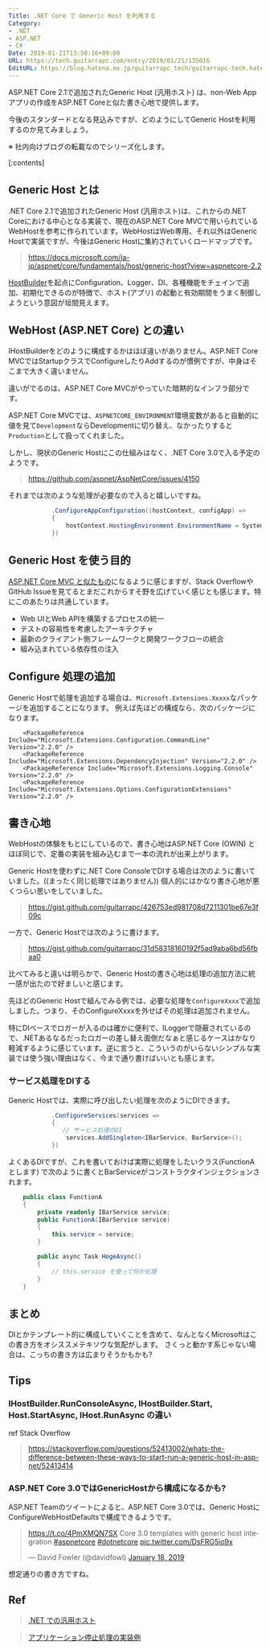 ```yaml
---
Title: .NET Core で Generic Host を利用する
Category:
- .NET
- ASP.NET
- C#
Date: 2019-01-21T13:50:16+09:00
URL: https://tech.guitarrapc.com/entry/2019/01/21/135016
EditURL: https://blog.hatena.ne.jp/guitarrapc_tech/guitarrapc-tech.hatenablog.com/atom/entry/10257846132711101879
---
```


ASP.NET Core 2.1で追加されたGeneric Host (汎用ホスト) は、non-Web Appアプリの作成をASP.NET Coreと似た書き心地で提供します。

今後のスタンダードとなる見込みですが、どのようにしてGeneric Hostを利用するのか見てみましょう。

※ 社内向けブログの転載なのでシリーズ化します。

[:contents]

## Generic Host とは

.NET Core 2.1で追加されたGeneric Host (汎用ホスト)は、これからの.NET Coreにおける中心となる実装で、現在のASP.NET Core MVCで用いられているWebHostを参考に作られています。WebHostはWeb専用、それ以外はGeneric Hostで実装ですが、今後はGeneric Hostに集約されていくロードマップです。

> https://docs.microsoft.com/ja-jp/aspnet/core/fundamentals/host/generic-host?view=aspnetcore-2.2

[HostBuilder](https://docs.microsoft.com/en-us/dotnet/api/microsoft.extensions.hosting.hostbuilder?view=aspnetcore-2.2)を起点にConfiguration、Logger、DI、各種機能をチェインで追加、初期化できるのが特徴で、ホスト(アプリ) の起動と有効期間をうまく制御しようという意図が垣間見えます。

## WebHost (ASP.NET Core) との違い

IHostBuilderをどのように構成するかはほぼ違いがありません。ASP.NET Core MVCではStartupクラスでConfigureしたりAddするのが慣例ですが、中身はそこまで大きく違いません。

違いがでるのは、ASP.NET Core MVCがやっていた暗黙的なインフラ部分です。

ASP.NET Core MVCでは、`ASPNETCORE_ENVIRONMENT`環境変数があると自動的に値を見て`Development`ならDevelopmentに切り替え、なかったりすると`Production`として扱ってくれました。

しかし、現状のGeneric Hostにこの仕組みはなく、.NET Core 3.0で入る予定のようです。

> https://github.com/aspnet/AspNetCore/issues/4150

それまでは次のような処理が必要なので入ると嬉しいですね。

```cs
            .ConfigureAppConfiguration((hostContext, configApp) =>
            {
                hostContext.HostingEnvironment.EnvironmentName = System.Environment.GetEnvironmentVariable("NETCORE_ENVIRONMENT") ?? "production";
            })
```

## Generic Host を使う目的

[ASP.NET Core MVC と似たもの](https://docs.microsoft.com/ja-jp/aspnet/core/?view=aspnetcore-2.2#why-use-aspnet-core)になるように感じますが、Stack OverflowやGitHub Issueを見てるとまだこれからすそ野を広げていく感じとも感じます。特にこのあたりは共通しています。

* Web UIとWeb APIを構築するプロセスの統一
* テストの容易性を考慮したアーキテクチャ
* 最新のクライアント側フレームワークと開発ワークフローの統合
* 組み込まれている依存性の注入

## Configure 処理の追加

Generic Hostで処理を追加する場合は、`Microsoft.Extensions.Xxxxx`なパッケージを追加することになります。
例えば先ほどの構成なら、次のパッケージになります。

```
    <PackageReference Include="Microsoft.Extensions.Configuration.CommandLine" Version="2.2.0" />
    <PackageReference Include="Microsoft.Extensions.DependencyInjection" Version="2.2.0" />
    <PackageReference Include="Microsoft.Extensions.Logging.Console" Version="2.2.0" />
    <PackageReference Include="Microsoft.Extensions.Options.ConfigurationExtensions" Version="2.2.0" />
```

## 書き心地

WebHostの体験をもとにしているので、書き心地はASP.NET Core (OWIN) とほぼ同じで、定番の実装を組み込むまで一本の流れが出来上がります。

Generic Hostを使わずに.NET Core ConsoleでDIする場合は次のように書いていました。((まったく同じ処理ではありません)) 個人的にはかなり書き心地が悪くつらい思いをしていました。

> https://gist.github.com/guitarrapc/426753ed981708d7211301be67e3f09c

一方で、Generic Hostでは次のように書けます。

> https://gist.github.com/guitarrapc/31d58318160192f5ad9aba6bd56fbaa0

比べてみると違いは明らかで、Generic Hostの書き心地は処理の追加方法に統一感が出たので好ましいと感じます。

先ほどのGeneric Hostで組んでみる例では、必要な処理を`ConfigureXxxx`で追加しました。つまり、そのConfigureXxxxを外せばその処理は追加されません。

特にDIベースでロガーが入るのは確かに便利で、ILoggerで隠蔽されているので、.NETあるなるだったロガーの差し替え面倒だなぁと感じるケースはかなり軽減するように感じています。逆に言うと、こういうのがいらないシンプルな実装では使う強い理由はなく、今まで通り書けばいいとも感じます。


### サービス処理をDIする

Generic Hostでは、実際に呼び出したい処理を次のようにDIできます。

```cs
            .ConfigureServices(services =>
            {
               // サービス処理のDI
                services.AddSingleton<IBarService, BarService>();
            })
```

よくあるDIですが、これを書いておけば実際に処理をしたいクラス(FunctionAとします) で次のように書くとBarServiceがコンストラクタインジェクションされます。

```cs
    public class FunctionA
    {
        private readonly IBarService service;
        public FunctionA(IBarService service)
        {
            this.service = service;
        }

        public async Task HogeAsync()
        {
            // this.service を使って何か処理
        }
    }
```


## まとめ

DIとかテンプレート的に構成していくことを含めて、なんとなくMicrosoftはこの書き方をオシススメテキソウな気配がします。
さくっと動かす系じゃない場合は、こっちの書き方は広まりそうかもかも?

## Tips

### IHostBuilder.RunConsoleAsync, IHostBuilder.Start,  Host.StartAsync, IHost.RunAsync  の違い

ref Stack Overflow

> https://stackoverflow.com/questions/52413002/whats-the-difference-between-these-ways-to-start-run-a-generic-host-in-asp-net/52413414

### ASP.NET Core 3.0ではGenericHostから構成になるかも?

ASP.NET Teamのツイートによると、ASP.NET Core 3.0では、Generic HostにConfigureWebHostDefaultsで構成できるようです。

<blockquote class="twitter-tweet" data-lang="en"><p lang="en" dir="ltr"><a href="https://t.co/4PmXMQN7SX">https://t.co/4PmXMQN7SX</a> Core 3.0 templates with generic host integration <a href="https://twitter.com/hashtag/aspnetcore?src=hash&amp;ref_src=twsrc%5Etfw">#aspnetcore</a> <a href="https://twitter.com/hashtag/dotnetcore?src=hash&amp;ref_src=twsrc%5Etfw">#dotnetcore</a> <a href="https://t.co/DsFRG5io9x">pic.twitter.com/DsFRG5io9x</a></p>&mdash; David Fowler (@davidfowl) <a href="https://twitter.com/davidfowl/status/1086131902338064386?ref_src=twsrc%5Etfw">January 18, 2019</a></blockquote>
<script async src="https://platform.twitter.com/widgets.js" charset="utf-8"></script>

想定通りの書き方ですね。


## Ref

> [.NET での汎用ホスト](https://docs.microsoft.com/ja-jp/aspnet/core/fundamentals/host/generic-host?view=aspnetcore-2.2)

> [アプリケーション停止処理の実装例](https://github.com/aspnet/Docs/blob/66916c2ed3874ed9b000dfd1cab53ef68e84a0f7/aspnetcore/fundamentals/host/generic-host/samples/2.x/GenericHostSample/LifetimeEventsHostedService.cs)
